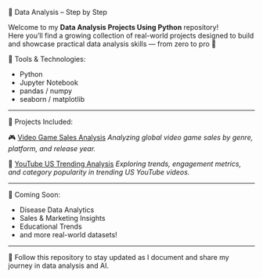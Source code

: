 🧠 Data Analysis – Step by Step

Welcome to my **Data Analysis Projects Using Python** repository!  
Here you’ll find a growing collection of real-world projects designed to build and showcase practical data analysis skills — from zero to pro 💪

🧰 Tools & Technologies:
- Python
- Jupyter Notebook
- pandas / numpy
- seaborn / matplotlib

---

📁 Projects Included:

🎮 [Video Game Sales Analysis](./video-games-analysis)
_Analyzing global video game sales by genre, platform, and release year._

🎥 [YouTube US Trending Analysis](./YouTube-US-Data-Analysis) 
_Exploring trends, engagement metrics, and category popularity in trending US YouTube videos._

---

📢 Coming Soon:
- Disease Data Analytics
- Sales & Marketing Insights
- Educational Trends
- and more real-world datasets!

---

🔄 Follow this repository to stay updated as I document and share my journey in data analysis and AI.
